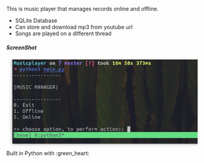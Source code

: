 This is music player that manages records online and offline.
<ul>
<li>SQLite Database</li>
<li>Can store and download mp3 from youtube url</li> 
<li>Songs are played on a different thread</li>
</ul>
<h5>
ScreenShot
</h5>
<img alt="App preview" src="https://github.com/paarthd00/simple-mp3/blob/master/music_manger.png"></img>
<br>
Built in Python with :green_heart: 
